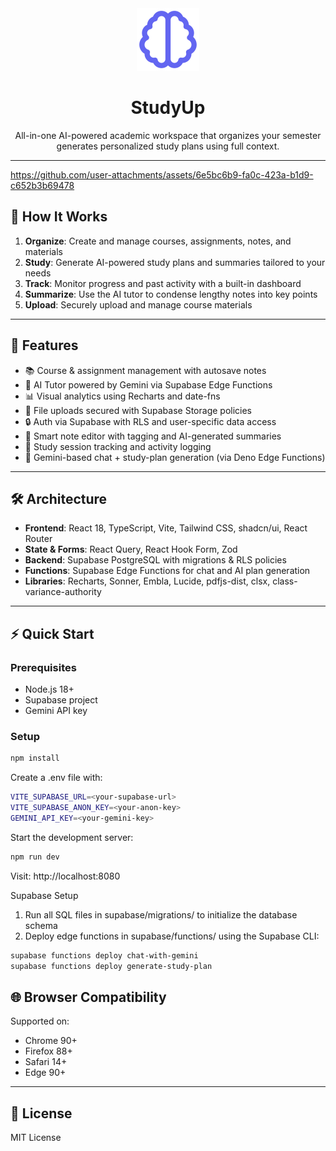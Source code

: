 <div align="center">
  <img alt="Logo" src="studyup-logo (1).svg" width="100" />
  <h1><strong>StudyUp</strong></h1>
  <p>All-in-one AI-powered academic workspace that organizes your semester generates personalized study plans using full context.</p>
</div>

---

https://github.com/user-attachments/assets/6e5bc6b9-fa0c-423a-b1d9-c652b3b69478

## 🚀 How It Works

1. **Organize**: Create and manage courses, assignments, notes, and materials
2. **Study**: Generate AI-powered study plans and summaries tailored to your needs
3. **Track**: Monitor progress and past activity with a built-in dashboard
4. **Summarize**: Use the AI tutor to condense lengthy notes into key points
5. **Upload**: Securely upload and manage course materials

---

## 🔧 Features

- 📚 Course & assignment management with autosave notes
- 🤖 AI Tutor powered by Gemini via Supabase Edge Functions
- 📊 Visual analytics using Recharts and date-fns
- 📁 File uploads secured with Supabase Storage policies
- 🔒 Auth via Supabase with RLS and user-specific data access
- 📝 Smart note editor with tagging and AI-generated summaries
- 📆 Study session tracking and activity logging
- 🧠 Gemini-based chat + study-plan generation (via Deno Edge Functions)

---

## 🛠️ Architecture

- **Frontend**: React 18, TypeScript, Vite, Tailwind CSS, shadcn/ui, React Router
- **State & Forms**: React Query, React Hook Form, Zod
- **Backend**: Supabase PostgreSQL with migrations & RLS policies
- **Functions**: Supabase Edge Functions for chat and AI plan generation
- **Libraries**: Recharts, Sonner, Embla, Lucide, pdfjs-dist, clsx, class-variance-authority

---

## ⚡ Quick Start

### Prerequisites

- Node.js 18+
- Supabase project
- Gemini API key

### Setup

```bash
npm install
```

Create a .env file with:

```bash
VITE_SUPABASE_URL=<your-supabase-url>
VITE_SUPABASE_ANON_KEY=<your-anon-key>
GEMINI_API_KEY=<your-gemini-key>
```

Start the development server:

```bash
npm run dev
```

Visit: http://localhost:8080 

Supabase Setup
1. Run all SQL files in supabase/migrations/ to initialize the database schema
2. Deploy edge functions in supabase/functions/ using the Supabase CLI:

```bash
supabase functions deploy chat-with-gemini
supabase functions deploy generate-study-plan
```

## 🌐 Browser Compatibility

Supported on:
- Chrome 90+  
- Firefox 88+  
- Safari 14+  
- Edge 90+

---

## 📄 License

MIT License
